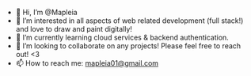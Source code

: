 - 👋 Hi, I’m @Mapleia
- 👀 I’m interested in all aspects of web related development (full stack!) and love to draw and paint digitally!
- 🌱 I’m currently learning cloud services & backend authentication.
- 💞️ I’m looking to collaborate on any projects! Please feel free to reach out! <3
- 📫 How to reach me: mapleia01@gmail.com

<!---
Mapleia/Mapleia is a ✨ special ✨ repository because its `README.md` (this file) appears on your GitHub profile.
You can click the Preview link to take a look at your changes.
--->
